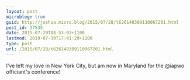 ```yaml
---
layout: post
microblog: true
guid: http://joshua.micro.blog/2015/07/28/t626148389110067201.html
post_id: 37535
date: 2015-07-29T08:53:03+1100
lastmod: 2019-07-30T17:41:29+1100
type: post
url: /2015/07/28/t626148389110067201.html
---
```

I've left my love in New York City, but am now in Maryland for the @iapwo officiant's conference!
